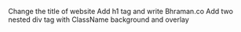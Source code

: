 Change the title of website
Add h1 tag and write Bhraman.co
Add two nested div tag with ClassName background and overlay
